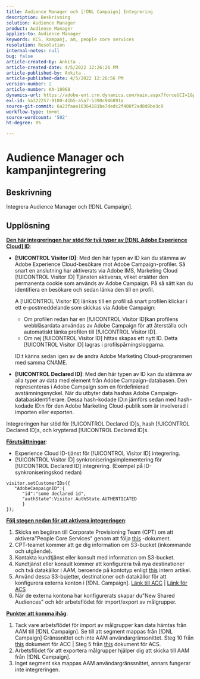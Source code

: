```yaml
---
title: Audience Manager och [!DNL Campaign] Integrering
description: Beskrivning
solution: Audience Manager
product: Audience Manager
applies-to: Audience Manager
keywords: KCS, kampanj, am, people core services
resolution: Resolution
internal-notes: null
bug: false
article-created-by: Ankita .
article-created-date: 4/5/2022 12:26:26 PM
article-published-by: Ankita .
article-published-date: 4/5/2022 12:26:56 PM
version-number: 2
article-number: KA-18968
dynamics-url: https://adobe-ent.crm.dynamics.com/main.aspx?forceUCI=1&pagetype=entityrecord&etn=knowledgearticle&id=487bc498-dbb4-ec11-983f-000d3a5d0e57
exl-id: 5a322257-9180-41b5-a5a7-5390c946891a
source-git-commit: 6a23faae10364181be7dedc2f408f2ad8d8be3c9
workflow-type: tm+mt
source-wordcount: '502'
ht-degree: 0%

---
```


# Audience Manager och kampanjintegrering

## Beskrivning

Integrera Audience Manager och [!DNL Campaign].

## Upplösning




<u><b>Den här integreringen har stöd för två typer av [!DNL Adobe Experience Cloud] ID</b></u>:

- <b>[!UICONTROL Visitor ID]</b>: Med den här typen av ID kan du stämma av Adobe Experience Cloud-besökare mot Adobe Campaign-profiler. Så snart en anslutning har aktiverats via Adobe IMS, Marketing Cloud [!UICONTROL Visitor ID] Tjänsten aktiveras, vilket ersätter den permanenta cookie som används av Adobe Campaign. På så sätt kan du identifiera en besökare och sedan länka den till en profil.



   A [!UICONTROL Visitor ID] länkas till en profil så snart profilen klickar i ett e-postmeddelande som skickas via Adobe Campaign:

   - Om profilen redan har en [!UICONTROL Visitor ID]kan profilens webbläsardata användas av Adobe Campaign för att återställa och automatiskt länka profilen till [!UICONTROL Visitor ID].
   - Om nej [!UICONTROL Visitor ID] hittas skapas ett nytt ID. Detta [!UICONTROL Visitor ID] lagras i profilspårningsloggarna.

   ID:t känns sedan igen av de andra Adobe Marketing Cloud-programmen med samma CNAME.
- <b>[!UICONTROL Declared ID]</b>: Med den här typen av ID kan du stämma av alla typer av data med element från Adobe Campaign-databasen. Den representeras i Adobe Campaign som en fördefinierad avstämningsnyckel. När du utbyter data hashas Adobe Campaign-databasidentifierare. Dessa hash-kodade ID:n jämförs sedan med hash-kodade ID:n för den Adobe Marketing Cloud-publik som är involverad i importen eller exporten.


Integreringen har stöd för [!UICONTROL Declared ID]s, hash [!UICONTROL Declared ID]s, och krypterad [!UICONTROL Declared ID]s.

<u><b>Förutsättningar</b></u>:

- Experience Cloud ID-tjänst för [!UICONTROL Visitor ID] integrering.
- [!UICONTROL Visitor ID] synkroniseringsimplementering för [!UICONTROL Declared ID] integrering. (Exempel på ID-synkroniseringskod nedan)

```
visitor.setCustomerIDs({
   "AdobeCampaignID":{
      "id":"some declared id",
      "authState":Visitor.AuthState.AUTHENTICATED
      }
});
```


<u><b>Följ stegen nedan för att aktivera integreringen</b></u>:

1. Skicka en begäran till Corporate Provisioning Team (CPT) om att aktivera&quot;People Core Services&quot; genom att följa [this](https://adobe-ent.crm.dynamics.com/main.aspx?appid=c8f3a4cd-a068-e911-a957-000d3a34e00b&amp;amp;pagetype=entityrecord&amp;amp;etn=knowledgearticle&amp;amp;id=d2a266a4-b3a9-ec11-983f-000d3a349e63) -dokument.
2. CPT-teamet kommer att ge dig information om S3-bucket (inkommande och utgående).
3. Kontakta kundtjänst eller konsult med information om S3-bucket.
4. Kundtjänst eller konsult kommer att konfigurera två nya destinationer och två datakällor i AAM, beroende på kontotyp enligt [this](https://wiki.corp.adobe.com/pages/viewpage.action?pageId=1061261145) intern artikel.
5. Använd dessa S3-bujetter, destinationer och datakällor för att konfigurera externa konton i [!DNL Campaign]. [Länk till ACC](https://experienceleague.adobe.com/docs/experience-cloud-kcs/kbarticles/KA-16470.html?lang=es-ES) | [Länk för ACS](https://experienceleague.adobe.com/docs/campaign-standard/using/integrating-with-adobe-cloud/working-with-campaign-and-audience-manager-or-people-core-service/sharing-audiences-with-audience-manager-or-people-core-service.html?lang=en)
6. När de externa kontona har konfigurerats skapar du&quot;New Shared Audiences&quot; och kör arbetsflödet för import/export av målgrupper.


<u><b>Punkter att komma ihåg</b></u>:

1. Tack vare arbetsflödet för import av målgrupper kan data hämtas från AAM till [!DNL Campaign]. Se till att segment mappas från [!DNL Campaign] Gränssnittet och inte AAM användargränssnittet. Steg 10 från [this](https://experienceleague.adobe.com/docs/experience-cloud-kcs/kbarticles/KA-16470.html?lang=es-ES) dokument för ACC | Steg 5 från [this](https://experienceleague.adobe.com/docs/campaign-standard/using/integrating-with-adobe-cloud/working-with-campaign-and-audience-manager-or-people-core-service/sharing-audiences-with-audience-manager-or-people-core-service.html?lang=en) dokument för ACS.
2. Arbetsflödet för att exportera målgrupper hjälper dig att skicka till AAM från [!DNL Campaign].
3. Inget segment ska mappas AAM användargränssnittet, annars fungerar inte integreringen.
